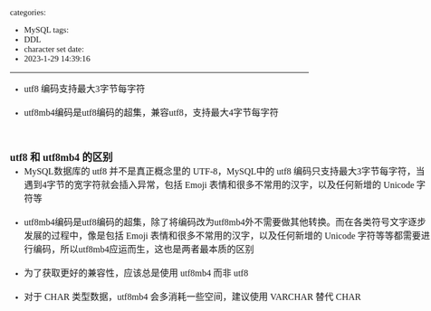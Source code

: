 categories:
- MySQL
tags:
- DDL
- character set
date:
- 2023-1-29 14:39:16
---

<body lang=zh-CN style='font-family:Calibri;font-size:11.0pt'>
<!--StartFragment-->

<div style='direction:ltr;border-width:100%'>

<div style='direction:ltr;margin-top:0in;margin-left:0in;width:7.759in'>

<div style='direction:ltr;margin-top:0in;margin-left:0in;width:7.759in'>

<ul type=disc style='direction:ltr;unicode-bidi:embed;margin-top:0in;
 margin-bottom:0in'>
 <li style='margin-top:0;margin-bottom:0;vertical-align:middle'><span
     style='font-family:"Comic Sans MS";font-size:12.0pt' lang=zh-CN>utf8</span><span
     style='font-family:"Comic Sans MS";font-size:12.0pt' lang=en-US> </span><span
     style='font-family:"Microsoft YaHei UI";font-size:12.0pt' lang=zh-CN>编码支持最大</span><span
     style='font-family:"Comic Sans MS";font-size:12.0pt' lang=zh-CN>3</span><span
     style='font-family:"Microsoft YaHei UI";font-size:12.0pt' lang=zh-CN>字节每字符</span></li>
</ul>

<p style='margin:0in;margin-left:.375in;font-family:"Microsoft YaHei UI";
font-size:12.0pt'>&nbsp;</p>

<ul type=disc style='direction:ltr;unicode-bidi:embed;margin-top:0in;
 margin-bottom:0in'>
 <li style='margin-top:0;margin-bottom:0;vertical-align:middle'><span
     style='font-family:"Comic Sans MS";font-size:12.0pt' lang=zh-CN>utf8mb4</span><span
     style='font-family:"Microsoft YaHei UI";font-size:12.0pt' lang=zh-CN>编码是</span><span
     style='font-family:"Comic Sans MS";font-size:12.0pt' lang=zh-CN>utf8</span><span
     style='font-family:"Microsoft YaHei UI";font-size:12.0pt' lang=zh-CN>编码的超集，兼容</span><span
     style='font-family:"Comic Sans MS";font-size:12.0pt' lang=en-US>utf8</span><span
     style='font-family:"Microsoft YaHei UI";font-size:12.0pt' lang=zh-CN>，支持最大</span><span
     style='font-family:"Comic Sans MS";font-size:12.0pt' lang=en-US>4</span><span
     style='font-family:"Microsoft YaHei UI";font-size:12.0pt' lang=zh-CN>字节每字符</span></li>
</ul>

<p style='margin:0in;margin-left:.375in;font-family:"Comic Sans MS";font-size:
12.0pt'>&nbsp;</p>

<p style='margin:0in;font-family:"Comic Sans MS";font-size:12.0pt'>&nbsp;</p>

<p style='margin:0in;font-family:"Comic Sans MS";font-size:12.0pt'>&nbsp;</p>

<p style='margin:0in;font-size:13.5pt'><span style='font-weight:bold;
font-family:"Comic Sans MS"' lang=zh-CN>utf8</span><span style='font-weight:
bold;font-family:"Comic Sans MS"' lang=en-US> </span><span style='font-weight:
bold;font-family:"Microsoft YaHei UI"' lang=zh-CN>和</span><span
style='font-weight:bold;font-family:"Comic Sans MS"' lang=en-US> </span><span
style='font-weight:bold;font-family:"Comic Sans MS"' lang=zh-CN>utf8mb4</span><span
style='font-weight:bold;font-family:"Comic Sans MS"' lang=en-US> </span><span
style='font-weight:bold;font-family:"Microsoft YaHei UI"' lang=zh-CN>的区别</span></p>

<ul type=disc style='direction:ltr;unicode-bidi:embed;margin-top:0in;
 margin-bottom:0in'>
 <li style='margin-top:0;margin-bottom:0;vertical-align:middle'><span
     style='font-family:"Comic Sans MS";font-size:12.0pt' lang=zh-CN>MySQL</span><span
     style='font-family:"Microsoft YaHei UI";font-size:12.0pt' lang=zh-CN>数据库的</span><span
     style='font-family:"Comic Sans MS";font-size:12.0pt' lang=zh-CN> utf8</span><span
     style='font-family:"Comic Sans MS";font-size:12.0pt' lang=en-US> </span><span
     style='font-family:"Microsoft YaHei UI";font-size:12.0pt' lang=zh-CN>并不是真正概念里的</span><span
     style='font-family:"Comic Sans MS";font-size:12.0pt' lang=zh-CN>&nbsp;UTF-8</span><span
     style='font-family:"Microsoft YaHei UI";font-size:12.0pt' lang=zh-CN>，</span><span
     style='font-family:"Comic Sans MS";font-size:12.0pt' lang=zh-CN>MySQL</span><span
     style='font-family:"Microsoft YaHei UI";font-size:12.0pt' lang=zh-CN>中的</span><span
     style='font-family:"Comic Sans MS";font-size:12.0pt' lang=en-US> </span><span
     style='font-family:"Comic Sans MS";font-size:12.0pt' lang=zh-CN>utf8</span><span
     style='font-family:"Comic Sans MS";font-size:12.0pt' lang=en-US> </span><span
     style='font-family:"Microsoft YaHei UI";font-size:12.0pt' lang=zh-CN>编码只支持最大</span><span
     style='font-family:"Comic Sans MS";font-size:12.0pt' lang=zh-CN>3</span><span
     style='font-family:"Microsoft YaHei UI";font-size:12.0pt' lang=zh-CN>字节每字符，当遇到</span><span
     style='font-family:"Comic Sans MS";font-size:12.0pt' lang=en-US>4</span><span
     style='font-family:"Microsoft YaHei UI";font-size:12.0pt' lang=zh-CN>字节的宽字符就会插入异常，包括</span><span
     style='font-family:"Comic Sans MS";font-size:12.0pt' lang=zh-CN> Emoji </span><span
     style='font-family:"Microsoft YaHei UI";font-size:12.0pt' lang=zh-CN>表情和很多不常用的汉字，以及任何新增的</span><span
     style='font-family:"Comic Sans MS";font-size:12.0pt' lang=zh-CN> Unicode </span><span
     style='font-family:"Microsoft YaHei UI";font-size:12.0pt' lang=zh-CN>字符等</span></li>
</ul>

<p style='margin:0in;margin-left:.375in;font-family:"Microsoft YaHei UI";
font-size:12.0pt'>&nbsp;</p>

<ul type=disc style='direction:ltr;unicode-bidi:embed;margin-top:0in;
 margin-bottom:0in'>
 <li style='margin-top:0;margin-bottom:0;vertical-align:middle'><span
     style='font-family:"Comic Sans MS";font-size:12.0pt'>utf8mb4</span><span
     style='font-family:"Microsoft YaHei UI";font-size:12.0pt'>编码是</span><span
     style='font-family:"Comic Sans MS";font-size:12.0pt'>utf8</span><span
     style='font-family:"Microsoft YaHei UI";font-size:12.0pt'>编码的超集，除了将编码改为</span><span
     style='font-family:"Comic Sans MS";font-size:12.0pt'>utf8mb4</span><span
     style='font-family:"Microsoft YaHei UI";font-size:12.0pt'>外不需要做其他转换。⽽在各类符号⽂字逐步发展的过程中，像是包括</span><span
     style='font-family:"Comic Sans MS";font-size:12.0pt'> Emoji </span><span
     style='font-family:"Microsoft YaHei UI";font-size:12.0pt'>表情和很多不常⽤的汉字，以及任何新增的</span><span
     style='font-family:"Comic Sans MS";font-size:12.0pt'> Unicode </span><span
     style='font-family:"Microsoft YaHei UI";font-size:12.0pt'>字符等等都需要进⾏编码，所以</span><span
     style='font-family:"Comic Sans MS";font-size:12.0pt'>utf8mb4</span><span
     style='font-family:"Microsoft YaHei UI";font-size:12.0pt'>应运⽽⽣，这也是两者最本质的区别</span></li>
</ul>

<p style='margin:0in;margin-left:.375in;font-family:"Microsoft YaHei UI";
font-size:12.0pt'>&nbsp;</p>

<ul type=disc style='direction:ltr;unicode-bidi:embed;margin-top:0in;
 margin-bottom:0in'>
 <li style='margin-top:0;margin-bottom:0;vertical-align:middle'><span
     style='font-family:"Microsoft YaHei UI";font-size:12.0pt'>为了获取更好的兼容性，应该总是使用</span><span
     style='font-family:"Comic Sans MS";font-size:12.0pt'> utf8mb4 </span><span
     style='font-family:"Microsoft YaHei UI";font-size:12.0pt'>而非</span><span
     style='font-family:"Comic Sans MS";font-size:12.0pt'> utf8</span></li>
</ul>

<p style='margin:0in;margin-left:.375in;font-family:"Microsoft YaHei UI";
font-size:12.0pt'>&nbsp;</p>

<ul type=disc style='direction:ltr;unicode-bidi:embed;margin-top:0in;
 margin-bottom:0in'>
 <li style='margin-top:0;margin-bottom:0;vertical-align:middle'><span
     style='font-family:"Microsoft YaHei UI";font-size:12.0pt'>对于</span><span
     style='font-family:"Comic Sans MS";font-size:12.0pt'> CHAR </span><span
     style='font-family:"Microsoft YaHei UI";font-size:12.0pt'>类型数据，</span><span
     style='font-family:"Comic Sans MS";font-size:12.0pt'>utf8mb4 </span><span
     style='font-family:"Microsoft YaHei UI";font-size:12.0pt'>会多消耗一些空间，建议使用</span><span
     style='font-family:"Comic Sans MS";font-size:12.0pt'> VARCHAR </span><span
     style='font-family:"Microsoft YaHei UI";font-size:12.0pt'>替代</span><span
     style='font-family:"Comic Sans MS";font-size:12.0pt'> CHAR</span></li>
</ul>

</div>

</div>

</div>

<!--EndFragment-->
</body>

